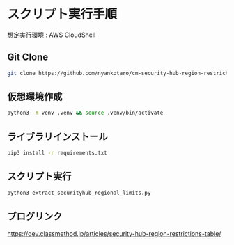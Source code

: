 # スクリプト実行手順

想定実行環境 : AWS CloudShell

## Git Clone

```bash
git clone https://github.com/nyankotaro/cm-security-hub-region-restrictions-table ; cd cm-security-hub-region-restrictions-table/
```

## 仮想環境作成

```bash
python3 -m venv .venv && source .venv/bin/activate
```

## ライブラリインストール
  
```bash
pip3 install -r requirements.txt
```

## スクリプト実行

```bash
python3 extract_securityhub_regional_limits.py
```

## ブログリンク

https://dev.classmethod.jp/articles/security-hub-region-restrictions-table/
